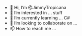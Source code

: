 - 👋 Hi, I’m @JimmyTropicana
- 👀 I’m interested in ... stuff
- 🌱 I’m currently learning ... C#
- 💞️ I’m looking to collaborate on ...
- 📫 How to reach me ...

<!---
JimmyTropicana/JimmyTropicana is a ✨ special ✨ repository because its `README.md` (this file) appears on your GitHub profile.
You can click the Preview link to take a look at your changes.
--->
